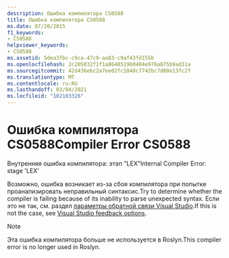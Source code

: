 ```yaml
---
description: Ошибка компилятора CS0588
title: Ошибка компилятора CS0588
ms.date: 07/20/2015
f1_keywords:
- CS0588
helpviewer_keywords:
- CS0588
ms.assetid: 5dea3fbc-c9ca-47c9-aa83-c9af43fd155b
ms.openlocfilehash: 2c205832f1f1a864851960404e976a075b9ad31a
ms.sourcegitcommit: 42d436ebc2a7ee02fc1848c7742bc7d80e13fc2f
ms.translationtype: MT
ms.contentlocale: ru-RU
ms.lasthandoff: 03/04/2021
ms.locfileid: "102103326"
---
```

# <a name="compiler-error-cs0588"></a><span data-ttu-id="26cf7-103">Ошибка компилятора CS0588</span><span class="sxs-lookup"><span data-stu-id="26cf7-103">Compiler Error CS0588</span></span>

<span data-ttu-id="26cf7-104">Внутренняя ошибка компилятора: этап "LEX"</span><span class="sxs-lookup"><span data-stu-id="26cf7-104">Internal Compiler Error: stage 'LEX'</span></span>

 <span data-ttu-id="26cf7-105">Возможно, ошибка возникает из-за сбоя компилятора при попытке проанализировать неправильный синтаксис.</span><span class="sxs-lookup"><span data-stu-id="26cf7-105">Try to determine whether the compiler is failing because of its inability to parse unexpected syntax.</span></span> <span data-ttu-id="26cf7-106">Если это не так, см. раздел [параметры обратной связи Visual Studio](/visualstudio/ide/feedback-options).</span><span class="sxs-lookup"><span data-stu-id="26cf7-106">If this is not the case, see [Visual Studio feedback options](/visualstudio/ide/feedback-options).</span></span>

> [!NOTE]
> <span data-ttu-id="26cf7-107">Эта ошибка компилятора больше не используется в Roslyn.</span><span class="sxs-lookup"><span data-stu-id="26cf7-107">This compiler error is no longer used in Roslyn.</span></span>
